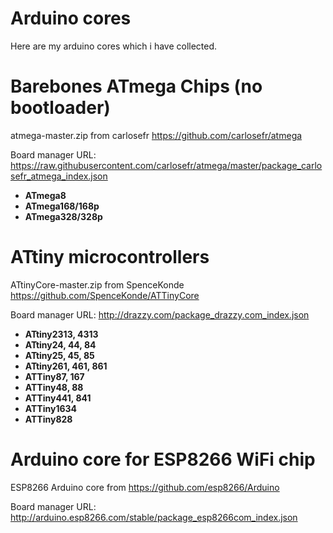 Arduino cores
=============

Here are my arduino cores which i have collected. 

Barebones ATmega Chips (no bootloader)
================================
atmega-master.zip from carlosefr https://github.com/carlosefr/atmega

Board manager URL: https://raw.githubusercontent.com/carlosefr/atmega/master/package_carlosefr_atmega_index.json

* **ATmega8**
* **ATmega168/168p**
* **ATmega328/328p**

ATtiny microcontrollers
==========================
ATtinyCore-master.zip from SpenceKonde https://github.com/SpenceKonde/ATTinyCore

Board manager URL: http://drazzy.com/package_drazzy.com_index.json

* **ATtiny2313, 4313**
* **ATtiny24, 44, 84**
* **ATtiny25, 45, 85**
* **ATtiny261, 461, 861**
* **ATTiny87, 167**
* **ATTiny48, 88**
* **ATTiny441, 841**
* **ATTiny1634**
* **ATTiny828**

Arduino core for ESP8266 WiFi chip
==========================
ESP8266 Arduino core from https://github.com/esp8266/Arduino

Board manager URL: http://arduino.esp8266.com/stable/package_esp8266com_index.json
